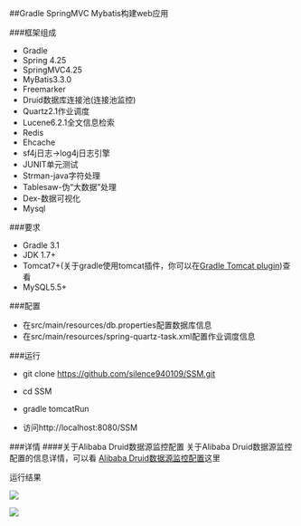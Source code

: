 
##Gradle SpringMVC Mybatis构建web应用

###框架组成

- Gradle
- Spring 4.25
- SpringMVC4.25
- MyBatis3.3.0
- Freemarker
- Druid数据库连接池(连接池监控)
- Quartz2.1作业调度
- Lucene6.2.1全文信息检索
- Redis
- Ehcache
- sf4j日志->log4j日志引擎
- JUNIT单元测试
- Strman-java字符处理
- Tablesaw-伪“大数据”处理
- Dex-数据可视化
- Mysql

###要求

- Gradle 3.1
- JDK 1.7+
- Tomcat7+(关于gradle使用tomcat插件，你可以在[Gradle Tomcat plugin](https://plugins.gradle.org/plugin/com.bmuschko.tomcat))查看
- MySQL5.5+

###配置

- 在src/main/resources/db.properties配置数据库信息
- 在src/main/resources/spring-quartz-task.xml配置作业调度信息 

###运行

- git clone https://github.com/silence940109/SSM.git

- cd SSM 

- gradle tomcatRun

- 访问http://localhost:8080/SSM 

###详情
####关于Alibaba Druid数据源监控配置
关于Alibaba Druid数据源监控配置的信息详情，可以看
[Alibaba Druid数据源监控配置](https://github.com/silence940109/Java/tree/master/Alibaba_Druid)这里

运行结果

![](https://github.com/silence940109/Java/blob/master/Alibaba_Druid/1.png)

![](https://github.com/silence940109/Java/blob/master/Alibaba_Druid/2.png)